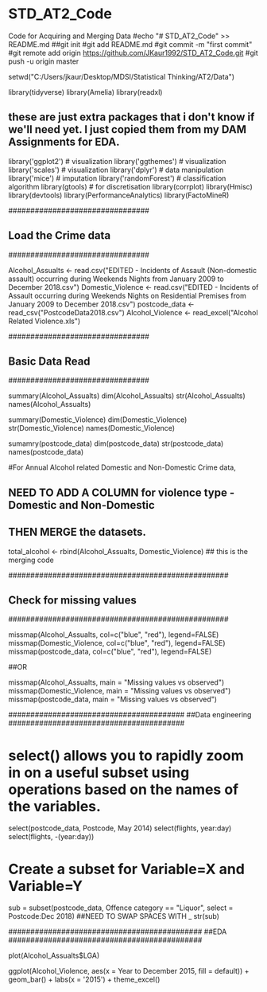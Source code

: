 # STD_AT2_Code
Code for Acquiring and Merging Data
#echo "# STD_AT2_Code" >> README.md
##git init
#git add README.md
#git commit -m "first commit"
#git remote add origin https://github.com/JKaur1992/STD_AT2_Code.git
#git push -u origin master


setwd("C:/Users/jkaur/Desktop/MDSI/Statistical Thinking/AT2/Data")

library(tidyverse)
library(Amelia)
library(readxl)

## these are just extra packages that i don't know if we'll need yet. I just copied them from my DAM Assignments for EDA.
library('ggplot2') # visualization
library('ggthemes') # visualization
library('scales') # visualization
library('dplyr') # data manipulation
library('mice') # imputation
library('randomForest') # classification algorithm
library(gtools) # for discretisation
library(corrplot)
library(Hmisc)
library(devtools)
library(PerformanceAnalytics)
library(FactoMineR)

################################
## Load the Crime data
################################

Alcohol_Assualts <- read.csv("EDITED - Incidents of Assault (Non-domestic assault) occurring during Weekends Nights from January 2009 to December 2018.csv")
Domestic_Violence <- read.csv("EDITED - Incidents of Assault occurring during Weekends Nights on Residential Premises from January 2009 to December 2018.csv")
postcode_data <- read_csv("PostcodeData2018.csv")
Alcohol_Violence <- read_excel("Alcohol Related Violence.xls")

################################
## Basic Data Read
################################

summary(Alcohol_Assualts)
dim(Alcohol_Assualts)
str(Alcohol_Assualts)
names(Alcohol_Assualts)

summary(Domestic_Violence)
dim(Domestic_Violence)
str(Domestic_Violence)
names(Domestic_Violence)

sumamry(postcode_data)
dim(postcode_data)
str(postcode_data)
names(postcode_data)

#For Annual Alcohol related Domestic and Non-Domestic Crime data, 
## NEED TO ADD A COLUMN for violence type - Domestic and Non-Domestic 
## THEN MERGE the datasets.
total_alcohol <- rbind(Alcohol_Assualts, Domestic_Violence) ## this is the merging code

##################################################
## Check for missing values
##################################################

missmap(Alcohol_Assualts, col=c("blue", "red"), legend=FALSE)
missmap(Domestic_Violence, col=c("blue", "red"), legend=FALSE)
missmap(postcode_data, col=c("blue", "red"), legend=FALSE)

##OR

missmap(Alcohol_Assualts, main = "Missing values vs observed")
missmap(Domestic_Violence, main = "Missing values vs observed")
missmap(postcode_data, main = "Missing values vs observed")

########################################
##Data engineering
########################################

# select() allows you to rapidly zoom in on a useful subset using operations based on the names of the variables. 
select(postcode_data, Postcode, May 2014)
select(flights, year:day)
select(flights, -(year:day))

# Create a subset for Variable=X and Variable=Y
sub = subset(postcode_data, Offence category == "Liquor", select = Postcode:Dec 2018) ##NEED TO SWAP SPACES WITH _
str(sub)

############################################
##EDA
############################################

plot(Alcohol_Assualts$LGA)

ggplot(Alcohol_Violence, aes(x = Year to December 2015, fill = default)) +
  geom_bar() +
  labs(x = '2015') +
  theme_excel()
